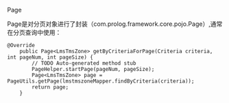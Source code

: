 Page

Page是对分页对象进行了封装（com.prolog.framework.core.pojo.Page）,通常在分页查询中使用：

```
@Override
	public Page<LmsTmsZone> getByCriteriaForPage(Criteria criteria, int pageNum, int pageSize) {
		// TODO Auto-generated method stub
		PageHelper.startPage(pageNum, pageSize);
		Page<LmsTmsZone> page = PageUtils.getPage(lmstmszoneMapper.findByCriteria(criteria));
		return page;
	}
```



